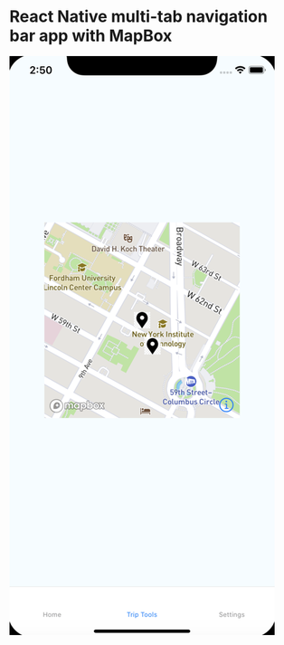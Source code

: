 
# React Native multi-tab navigation bar app with MapBox 

![MapBoxInReactNative](images/reactnativemainscreen.png "MapBox with React Native ") 
